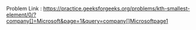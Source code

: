 Problem Link : https://practice.geeksforgeeks.org/problems/kth-smallest-element/0/?company[]=Microsoft&page=1&query=company[]Microsoftpage1